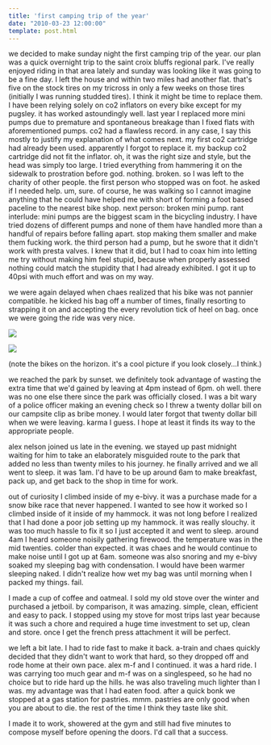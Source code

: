 ```yaml
---
title: 'first camping trip of the year'
date: "2010-03-23 12:00:00"
template: post.html
---
```


we decided to make sunday night the first camping trip of the year. our plan was a quick overnight trip to the saint croix bluffs regional park. I've really enjoyed riding in that area lately and sunday was looking like it was going to be a fine day. I left the house and within two miles had another flat. that's five on the stock tires on my tricross in only a few weeks on those tires (initially I was running studded tires). I think it might be time to replace them. I have been relying solely on co2 inflators on every bike except for my pugsley. it has worked astoundingly well. last year I replaced more mini pumps due to premature and spontaneous breakage than I fixed flats with aforementioned pumps. co2 had a flawless record. in any case, I say this mostly to justify my explanation of what comes next. my first co2 cartridge had already been used. apparently I forgot to replace it. my backup co2 cartridge did not fit the inflator. oh, it was the right size and style, but the head was simply too large. I tried everything from hammering it on the sidewalk to prostration before god. nothing. broken. so I was left to the charity of other people. the first person who stopped was on foot. he asked if I needed help. um, sure. of course, he was walking so I cannot imagine anything that he could have helped me with short of forming a foot based paceline to the nearest bike shop. next person: broken mini pump. rant interlude: mini pumps are the biggest scam in the bicycling industry. I have tried dozens of different pumps and none of them have handled more than a handful of repairs before falling apart. stop making them smaller and make them fucking work. the third person had a pump, but he swore that it didn't work with presta valves. I knew that it did, but I had to coax him into letting me try without making him feel stupid, because when properly assessed nothing could match the stupidity that I had already exhibited. I got it up to 40psi with much effort and was on my way.

we were again delayed when chaes realized that his bike was not pannier compatible. he kicked his bag off a number of times, finally resorting to strapping it on and accepting the every revolution tick of heel on bag. once we were going the ride was very nice.

![](http://slowtheory.openphoto.me.s3.amazonaws.com/custom/201003/P3210006-630206_800x800.jpg)

![](http://slowtheory.openphoto.me.s3.amazonaws.com/custom/201003/P3210008-60fca1_800x800.jpg)

(note the bikes on the horizon. it's a cool picture if you look closely...I think.)

we reached the park by sunset. we definitely took advantage of wasting the extra time that we'd gained by leaving at 4pm instead of 6pm. oh well. there was no one else there since the park was officially closed. I was a bit wary of a police officer making an evening check so I threw a twenty dollar bill on our campsite clip as bribe money. I would later forgot that twenty dollar bill when we were leaving. karma I guess. I hope at least it finds its way to the appropriate people.

alex nelson joined us late in the evening. we stayed up past midnight waiting for him to take an elaborately misguided route to the park that added no less than twenty miles to his journey. he finally arrived and we all went to sleep. it was 1am. I'd have to be up around 6am to make breakfast, pack up, and get back to the shop in time for work.

out of curiosity I climbed inside of my e-bivy. it was a purchase made for a snow bike race that never happened. I wanted to see how it worked so I climbed inside of it inside of my hammock. it was not long before I realized that I had done a poor job setting up my hammock. it was really slouchy. it was too much hassle to fix it so I just accepted it and went to sleep. around 4am I heard someone noisily gathering firewood. the temperature was in the mid twenties. colder than expected. it was chaes and he would continue to make noise until I got up at 6am. someone was also snoring and my e-bivy soaked my sleeping bag with condensation. I would have been warmer sleeping naked. I didn't realize how wet my bag was until morning when I packed my things. fail.

I made a cup of coffee and oatmeal. I sold my old stove over the winter and purchased a jetboil. by comparison, it was amazing. simple, clean, efficient and easy to pack. I stopped using my stove for most trips last year because it was such a chore and required a huge time investment to set up, clean and store. once I get the french press attachment it will be perfect.

we left a bit late. I had to ride fast to make it back. a-train and chaes quickly decided that they didn't want to work that hard, so they dropped off and rode home at their own pace. alex m-f and I continued. it was a hard ride. I was carrying too much gear and m-f was on a singlespeed, so he had no choice but to ride hard up the hills. he was also traveling much lighter than I was. my advantage was that I had eaten food. after a quick bonk we stopped at a gas station for pastries. mmm. pastries are only good when you are about to die. the rest of the time I think they taste like shit.

I made it to work, showered at the gym and still had five minutes to compose myself before opening the doors. I'd call that a success.